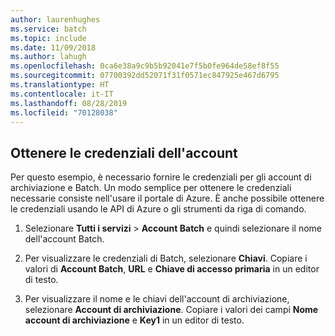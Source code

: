```yaml
---
author: laurenhughes
ms.service: batch
ms.topic: include
ms.date: 11/09/2018
ms.author: lahugh
ms.openlocfilehash: 0ca6e38a9c9b5b92041e7f5b0fe964de58ef8f55
ms.sourcegitcommit: 07700392dd52071f31f0571ec847925e467d6795
ms.translationtype: HT
ms.contentlocale: it-IT
ms.lasthandoff: 08/28/2019
ms.locfileid: "70128038"
---
```

## <a name="get-account-credentials"></a>Ottenere le credenziali dell'account

Per questo esempio, è necessario fornire le credenziali per gli account di archiviazione e Batch. Un modo semplice per ottenere le credenziali necessarie consiste nell'usare il portale di Azure. È anche possibile ottenere le credenziali usando le API di Azure o gli strumenti da riga di comando.

1. Selezionare **Tutti i servizi** > **Account Batch** e quindi selezionare il nome dell'account Batch.

2. Per visualizzare le credenziali di Batch, selezionare **Chiavi**. Copiare i valori di **Account Batch**, **URL** e **Chiave di accesso primaria** in un editor di testo.

3. Per visualizzare il nome e le chiavi dell'account di archiviazione, selezionare **Account di archiviazione**. Copiare i valori dei campi **Nome account di archiviazione** e **Key1** in un editor di testo.